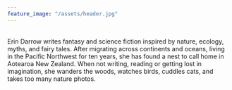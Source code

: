 ```yaml
---
feature_image: "/assets/header.jpg"
---
```


<br>
Erin Darrow writes fantasy and science fiction inspired by nature, ecology, myths, and fairy tales. After migrating across continents and oceans, living in the Pacific Northwest for ten years, she has found a nest to call home in Aotearoa New Zealand. When not writing, reading or getting lost in imagination, she wanders the woods, watches birds, cuddles cats, and takes too many nature photos.
<br>
